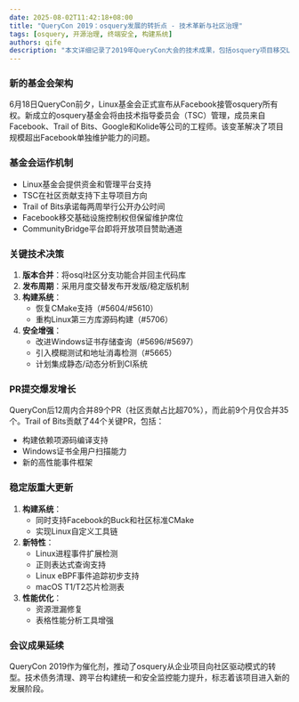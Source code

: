 ```yaml
---
date: 2025-08-02T11:42:18+08:00
title: "QueryCon 2019：osquery发展的转折点 - 技术革新与社区治理"
tags: [osquery, 开源治理, 终端安全, 构建系统]
authors: qife
description: "本文详细记录了2019年QueryCon大会的技术成果，包括osquery项目移交Linux基金会后的技术路线图、构建系统改进（CMake/Buck整合）、Windows证书查询增强、Linux eBPF事件追踪支持等核心技术创新，以及开源治理模式转型。"
---
```


### 新的基金会架构
6月18日QueryCon前夕，Linux基金会正式宣布从Facebook接管osquery所有权。新成立的osquery基金会将由技术指导委员会（TSC）管理，成员来自Facebook、Trail of Bits、Google和Kolide等公司的工程师。该变革解决了项目规模超出Facebook单独维护能力的问题。

### 基金会运作机制
- Linux基金会提供资金和管理平台支持
- TSC在社区贡献支持下主导项目方向
- Trail of Bits承诺每两周举行公开办公时间
- Facebook移交基础设施控制权但保留维护席位
- CommunityBridge平台即将开放项目赞助通道

### 关键技术决策
1. **版本合并**：将osql社区分支功能合并回主代码库
2. **发布周期**：采用月度交替发布开发版/稳定版机制
3. **构建系统**：
   - 恢复CMake支持（#5604/#5610）
   - 重构Linux第三方库源码构建（#5706）
4. **安全增强**：
   - 改进Windows证书存储查询（#5696/#5697）
   - 引入模糊测试和地址消毒检测（#5665）
   - 计划集成静态/动态分析到CI系统

### PR提交爆发增长
QueryCon后12周内合并89个PR（社区贡献占比超70%），而此前9个月仅合并35个。Trail of Bits贡献了44个关键PR，包括：
- 构建依赖项源码编译支持
- Windows证书全用户扫描能力
- 新的高性能事件框架

### 稳定版重大更新
1. **构建系统**：
   - 同时支持Facebook的Buck和社区标准CMake
   - 实现Linux自定义工具链
2. **新特性**：
   - Linux进程事件扩展检测
   - 正则表达式查询支持
   - Linux eBPF事件追踪初步支持
   - macOS T1/T2芯片检测表
3. **性能优化**：
   - 资源泄漏修复
   - 表格性能分析工具增强

### 会议成果延续
QueryCon 2019作为催化剂，推动了osquery从企业项目向社区驱动模式的转型。技术债务清理、跨平台构建统一和安全监控能力提升，标志着该项目进入新的发展阶段。